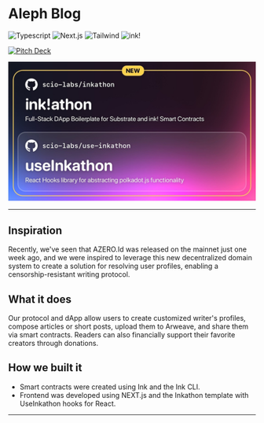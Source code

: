 # Aleph Blog

![Typescript](https://img.shields.io/badge/Typescript-blue)
![Next.js](https://img.shields.io/badge/Next.js-gray)
![Tailwind](https://img.shields.io/badge/Tailwind-pink)
![ink!](https://img.shields.io/badge/ink!-purple)

[![Pitch Deck](https://img.shields.io/badge/Pitch%20Deck-View%20Here-orange.svg)](https://pitch.com/public/d1927a9f-27e7-4de3-8ec4-2a6ddd0a3c7e)

<img src="packages/frontend/public/images/cover.jpg" width="800" height="auto" alt="Cover Image" />

---

## Inspiration

Recently, we've seen that AZERO.Id was released on the mainnet just one week ago, and we were inspired to leverage this new decentralized domain system to create a solution for resolving user profiles, enabling a censorship-resistant writing protocol.

## What it does

Our protocol and dApp allow users to create customized writer's profiles, compose articles or short posts, upload them to Arweave, and share them via smart contracts. Readers can also financially support their favorite creators through donations.

## How we built it

- Smart contracts were created using Ink and the Ink CLI.
- Frontend was developed using NEXT.js and the Inkathon template with UseInkathon hooks for React.


---
